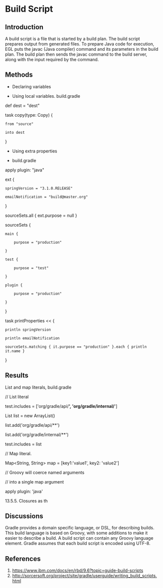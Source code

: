# Build Script

## Introduction
A build script is a file that is started by a build plan. The build script prepares output from generated files.
To prepare Java code for execution, EGL puts the javac (Java compiler) command and its parameters in the build plan. The build plan then sends the javac command to the build server, along with the input required by the command.

## Methods
-	Declaring variables

-	Using local variables. build.gradle

def dest = "dest"

task copy(type: Copy) {

    from "source"
    
    into dest
    
}

-	Using extra properties

-	build.gradle

apply plugin: "java"

ext {

    springVersion = "3.1.0.RELEASE"
    
    emailNotification = "build@master.org"
    
}

sourceSets.all { ext.purpose = null }

sourceSets {

    main {
    
        purpose = "production"
        
    }
    
    test {
    
        purpose = "test"
        
    }
    
    plugin {
    
        purpose = "production"
        
    }
    
}

task printProperties << {

    println springVersion
    
    println emailNotification
    
    sourceSets.matching { it.purpose == "production" }.each { println it.name }
    
}

## Results
List and map literals, build.gradle

// List literal

test.includes = ['org/gradle/api/**', 'org/gradle/internal/**']

List<String> list = new ArrayList<String>()
    
list.add('org/gradle/api/**')
    
list.add('org/gradle/internal/**')
    
test.includes = list
    
// Map literal.
    
Map<String, String> map = [key1:'value1', key2: 'value2']
    
// Groovy will coerce named arguments
    
// into a single map argument
    
apply plugin: 'java'
    
13.5.5. Closures as th

## Discussions
Gradle provides a domain specific language, or DSL, for describing builds. This build language is based on Groovy, with some additions to make it easier to describe a build.
A build script can contain any Groovy language element. Gradle assumes that each build script is encoded using UTF-8.

## References
1. https://www.ibm.com/docs/en/rbd/9.6?topic=guide-build-scripts
2. http://sorcersoft.org/project/site/gradle/userguide/writing_build_scripts.html
